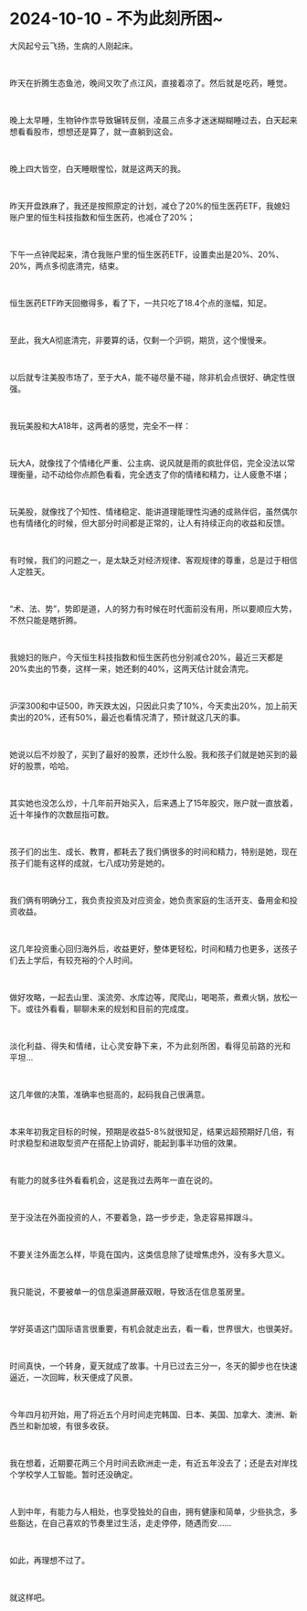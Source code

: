 # 2024-10-10 - 不为此刻所困~

<p style="visibility: visible;">大风起兮云飞扬，生病的人刚起床。</p><p style="visibility: visible;"><br style="visibility: visible;"></p><p style="visibility: visible;">昨天在折腾生态鱼池，晚间又吹了点江风，直接着凉了。<span style="background-color: transparent; letter-spacing: 0.034em; caret-color: var(--weui-BRAND); visibility: visible;">然后就是吃药，睡觉。</span></p><p style="visibility: visible;"><br style="visibility: visible;"></p><p style="visibility: visible;">晚上太早睡，生物钟作祟导致辗转反侧，凌晨三点多才迷迷糊糊睡过去，白天起来想看看股市，想想还是算了，就一直躺到这会。</p><p style="visibility: visible;"><br style="visibility: visible;"></p><p style="visibility: visible;">晚上四大皆空，白天睡眼惺忪，就是这两天的我。</p><p style="visibility: visible;"><br style="visibility: visible;"></p><p style="visibility: visible;">昨天开盘跌麻了，我还是按照原定的计划，减仓了20%的恒生医药ETF，我媳妇账户里的恒生科技指数和恒生医药，也减仓了20%；</p><p style="visibility: visible;"><br style="visibility: visible;"></p><p style="visibility: visible;">下午一点钟爬起来，清仓我账户里的恒生医药ETF，设置卖出是20%、20%、20%，两点多彻底清完，结束。</p><p style="visibility: visible;"><br style="visibility: visible;"></p><p style="visibility: visible;">恒生医药ETF昨天回撤得多，看了下，一共只吃了18.4个点的涨幅，知足。</p><p style="visibility: visible;"><br style="visibility: visible;"></p><p style="visibility: visible;">至此，我大A彻底清完，非要算的话，仅剩一个沪铜，期货，这个慢慢来。</p><p style="visibility: visible;"><br style="visibility: visible;"></p><p style="visibility: visible;">以后就专注美股市场了，至于大A，能不碰尽量不碰，除非机会点很好、确定性很强。</p><p style="visibility: visible;"><br style="visibility: visible;"></p><p style="visibility: visible;">我玩美股和大A18年，这两者的感觉，完全不一样：</p><p style="visibility: visible;"><br style="visibility: visible;"></p><p style="visibility: visible;">玩大A，就像找了个情绪化严重、公主病、说风就是雨的疯批伴侣，完全没法以常理衡量，动不动给你点颜色看看，完全透支了你的情绪和精力，让人疲惫不堪；</p><p style="visibility: visible;"><br style="visibility: visible;"></p><p style="visibility: visible;">玩美股，就像找了个知性、情绪稳定、能讲道理能理性沟通的成熟伴侣，虽然偶尔也有情绪化的时候，但大部分时间都是正常的，让人有持续正向的收益和反馈。</p><p style="visibility: visible;"><br style="visibility: visible;"></p><p style="visibility: visible;">有时候，我们的问题之一，是太缺乏对经济规律、客观规律的尊重，总是过于相信人定胜天。</p><p style="visibility: visible;"><br style="visibility: visible;"></p><p style="visibility: visible;">“术、法、势”，势即是道，人的努力有时候在时代面前没有用，所以要顺应大势，不然只能是瞎折腾。</p><p style="visibility: visible;"><br style="visibility: visible;"></p><p style="visibility: visible;">我媳妇的账户，今天恒生科技指数和恒生医药也分别减仓20%，最近三天都是20%卖出的节奏，这样一来，她还剩的40%，这两天估计就会清完。</p><p style="visibility: visible;"><br style="visibility: visible;"></p><p style="visibility: visible;">沪深300和中证500，昨天跌太凶，只因此只卖了10%，今天卖出20%，加上前天卖出的20%，还有50%，最近也看情况清了，预计就这几天的事。</p><p style="visibility: visible;"><br style="visibility: visible;"></p><p>她说以后不炒股了，买到了最好的股票，还炒什么股。我和孩子们就是她买到的最好的股票，哈哈。</p><p><br></p><p>其实她也没怎么炒，十几年前开始买入，后来遇上了15年股灾，账户就一直放着，近十年操作的次数屈指可数。</p><p><br></p><p>孩子们的出生、成长、教育，都耗去了我们俩很多的时间和精力，特别是她，现在孩子们能有这样的成就，七八成功劳是她的。</p><p><br></p><p>我们俩有明确分工，我负责投资及对应资金，她负责家庭的生活开支、备用金和投资收益。</p><p><br></p><p>这几年投资重心回归海外后，收益更好，整体更轻松，时间和精力也更多，送孩子们去上学后，有较充裕的个人时间。</p><p><br></p><p>做好攻略，一起去山里、溪流旁、水库边等，爬爬山，喝喝茶，煮煮火锅，放松一下。或往外看看，聊聊未来的规划和目前的完成度。</p><p><span style="background-color: transparent;letter-spacing: 0.034em;caret-color: var(--weui-BRAND);"><br></span></p><p><span style="background-color: transparent;letter-spacing: 0.034em;caret-color: var(--weui-BRAND);">淡化利益、得失和情绪，让心灵安静下来，不为此刻所困，看得见前路的光和平坦…</span></p><p><br></p><p>这几年做的决策，准确率也挺高的，起码我自己很满意。</p><p><br></p><p>本来年初我定目标的时候，预期是收益5-8%就很知足，结果远超预期好几倍，有时求稳型和进取型资产在搭配上协调好，能起到事半功倍的效果。</p><p><br></p><p>有能力的就多往外看看机会，这是我过去两年一直在说的。</p><p><br></p><p>至于没法在外面投资的人，不要着急，路一步步走，急走容易摔跟斗。</p><p><br></p><p>不要关注外面怎么样，毕竟在国内，这类信息除了徒增焦虑外，没有多大意义。</p><p><br></p><p>我只能说，不要被单一的信息渠道屏蔽双眼，导致活在信息茧房里。</p><p><br></p><p>学好英语这门国际语言很重要，有机会就走出去，看一看，世界很大，也很美好。</p><p><br></p><p>时间真快，一个转身，夏天就成了故事。十月已过去三分一，冬天的脚步也在快速逼近，一次回眸，秋天便成了风景。</p><p><br></p><p>今年四月初开始，用了将近五个月时间走完韩国、日本、美国、加拿大、澳洲、新西兰和新加坡，有很多收获。</p><p><br></p><p>我在想着，近期要花两三个月时间去欧洲走一走，有近五年没去了；还是去对岸找个学校学人工智能。暂时还没确定。</p><p><br></p><p>人到中年，有能力与人相处，也享受独处的自由，拥有健康和简单，少些执念，多些豁达，在自己喜欢的节奏里过生活，走走停停，随遇而安……</p><p><br></p><p>如此，再理想不过了。</p><p><br></p><p>就这样吧。</p><p style="display: none;"><mp-style-type data-value="10000"></mp-style-type></p>